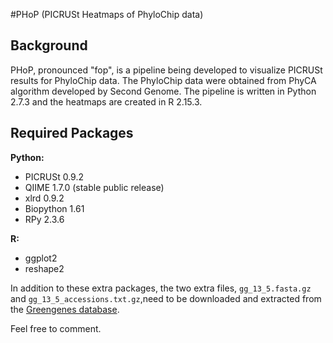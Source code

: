 #PHoP (PICRUSt Heatmaps of PhyloChip data)

Background
------

PHoP, pronounced "fop", is a pipeline being developed to visualize PICRUSt results for PhyloChip data. The PhyloChip data were obtained from PhyCA algorithm developed by Second Genome. The pipeline is written in Python 2.7.3 and the heatmaps are created in R 2.15.3.

Required Packages
------

**Python:**

- PICRUSt 0.9.2
- QIIME 1.7.0 (stable public release)
- xlrd 0.9.2
- Biopython 1.61
- RPy 2.3.6

**R:**

- ggplot2 
- reshape2

In addition to these extra packages, the two extra files,  ```gg_13_5.fasta.gz``` and ```gg_13_5_accessions.txt.gz```,need to be downloaded and extracted from the [Greengenes database](http://greengenes.secondgenome.com/downloads/database/13_5).


Feel free to comment.
